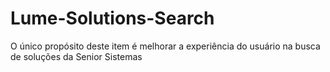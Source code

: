 # Lume-Solutions-Search
O único propósito deste item é melhorar a experiência do usuário na busca de soluções da Senior Sistemas
